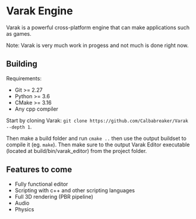 # Varak Engine

Varak is a powerful cross-platform engine that can make applications such as games.

Note: Varak is very much work in progess and not much is done right now.

## Building

Requirements:

-   Git >= 2.27
-   Python >= 3.6
-   CMake >= 3.16
-   Any cpp compiler

Start by cloning Varak: `git clone https://github.com/Calbabreaker/Varak --depth 1`.

Then make a build folder and run `cmake ..` then use the output buildset to
compile it (eg. `make`). Then make sure to the output Varak Editor executable
(located at build/bin/varak_editor) from the project folder.

## Features to come

-   Fully functional editor
-   Scripting with c++ and other scripting languages
-   Full 3D rendering (PBR pipeline)
-   Audio
-   Physics

